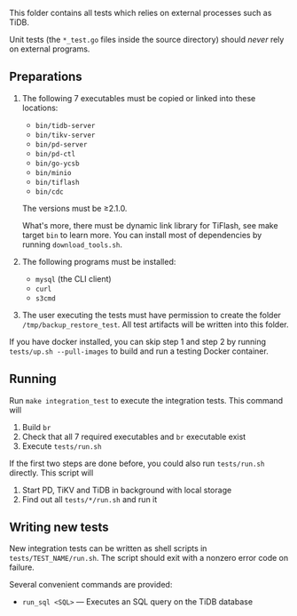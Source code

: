 This folder contains all tests which relies on external processes such as TiDB.

Unit tests (the `*_test.go` files inside the source directory) should *never* rely on external
programs.

## Preparations

1. The following 7 executables must be copied or linked into these locations:
    * `bin/tidb-server`
	* `bin/tikv-server`
	* `bin/pd-server`
    * `bin/pd-ctl`
	* `bin/go-ycsb`
	* `bin/minio`
    * `bin/tiflash`
    * `bin/cdc`

    The versions must be ≥2.1.0.

    What's more, there must be dynamic link library for TiFlash, see make target `bin` to learn more.
    You can install most of dependencies by running `download_tools.sh`.

2. The following programs must be installed:

    * `mysql` (the CLI client)
    * `curl`
    * `s3cmd`

3. The user executing the tests must have permission to create the folder
    `/tmp/backup_restore_test`. All test artifacts will be written into this folder.

If you have docker installed, you can skip step 1 and step 2 by running
`tests/up.sh --pull-images` to build and run a testing Docker container.

## Running

Run `make integration_test` to execute the integration tests. This command will

1. Build `br`
2. Check that all 7 required executables and `br` executable exist
3. Execute `tests/run.sh`

If the first two steps are done before, you could also run `tests/run.sh` directly.
This script will

1. Start PD, TiKV and TiDB in background with local storage
2. Find out all `tests/*/run.sh` and run it

## Writing new tests

New integration tests can be written as shell scripts in `tests/TEST_NAME/run.sh`.
The script should exit with a nonzero error code on failure.

Several convenient commands are provided:

* `run_sql <SQL>` — Executes an SQL query on the TiDB database

